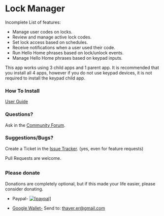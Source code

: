 # Lock Manager

Incomplete List of features:

* Manage user codes on locks.
* Review and manage active lock codes.
* Set lock access based on schedules.
* Receive notifications when a user used their code.
* Run Hello Home phrases based on lock/unlock events.
* Manage Hello Home phrases based on keypad inputs.

This app works using 3 child apps and 1 parent app.  It is recommended that you install all 4 apps, however if you do not use keypad devices, it is not required to install the keypad child app.

### How To Install
[User Guide](https://dl.dropboxusercontent.com/u/54190708/LockManager/v1.1/guide.pdf)


### Questions?
Ask in the [Community Forum](https://community.smartthings.com/t/release-lock-manager/63022).

### Suggestions/Bugs?
Create a Ticket in the [Issue Tracker](https://github.com/ethayer/lock-manager/issues).
(yes, even for feature requests)

Pull Requests are welcome.

##

### Please donate

Donations are completely optional, but if this made your life easier, please consider donating.

* Paypal- <a href="https://www.paypal.com/cgi-bin/webscr?cmd=_donations&business=LDYNH7HNKBWXJ&lc=US&item_name=Lock%20Code%20Manager%20Donation&item_number=40123&currency_code=USD&bn=PP%2dDonationsBF%3abtn_donate_SM%2egif%3aNonHosted"><img src="https://www.paypalobjects.com/en_US/i/btn/btn_donate_LG.gif" alt="[paypal]" /></a>

* [Google Wallet-](https://www.google.com/wallet/) Send to: thayer.er@gmail.com
